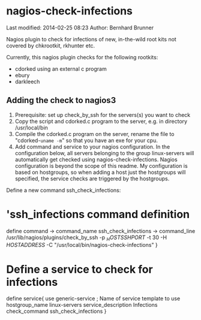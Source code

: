 nagios-check-infections
=======================
Last modified: 2014-02-25 08:23
Author: Bernhard Brunner

Nagios plugin to check for infections of new, in-the-wild root kits not covered by chkrootkit, rkhunter etc.

Currently, this nagios plugin checks for the following rootkits:
- cdorked using an external c program
- ebury
- darkleech

Adding the check to nagios3
---------------------------
1. Prerequisite: set up check_by_ssh for the servers(s) you want to check
2. Copy the script and cdorked.c program to the server, e.g. in directory /usr/local/bin
3. Compile the cdorked.c program on the server, rename the file to "cdorked-`uname -m`" so that you have an exe for your cpu. 
4. Add command and service to your nagios configuration. In the configuration below, all servers belonging to the group linux-servers will automatically get checked using nagios-check-infections. Nagios configuration is beyond the scope of this readme. My configuration is based on hostgroups, so when adding a host just the hostgroups will specified, the service checks are triggered by the hostgroups.


Define a new command ssh_check_infections:

# 'ssh_infections command definition
define command
→   command_name ssh_check_infections
→   command_line /usr/lib/nagios/plugins/check_by_ssh -p $_HOSTSSHPORT$ -t 30 -H $HOSTADDRESS$ -C "/usr/local/bin/nagios-check-infections"
}

# Define a service to check for infections
define service{
        use                             generic-service         ; Name of service template to use
        hostgroup_name                  linux-servers
        service_description             Infections
        check_command                   ssh_check_infections
        }


